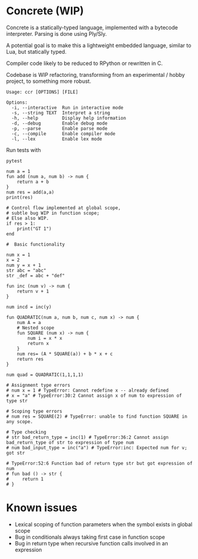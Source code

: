 # Concrete (WIP)

Concrete is a statically-typed language, implemented with a bytecode interpreter. Parsing is done using Ply/Sly.

A potential goal is to make this a lightweight embedded language, similar to Lua, but statically typed.

Compiler code likely to be reduced to RPython or rewritten in C.

Codebase is WIP refactoring, transforming from an experimental / hobby project, to something more robust.

```
Usage: ccr [OPTIONS] [FILE]

Options:
  -i, --interactive  Run in interactive mode
  -s, --string TEXT  Interpret a string
  -h, --help         Display help information
  -d, --debug        Enable debug mode
  -p, --parse        Enable parse mode
  -c, --compile      Enable compiler mode
  -l, --lex          Enable lex mode
```

Run tests with

`pytest`


```
num a = 1
fun add (num a, num b) -> num {
    return a + b
}
num res = add(a,a)
print(res)

# Control flow implemented at global scope,
# subtle bug WIP in function scope;
# Else also WIP.
if res > 1:
    print("GT 1")
end
```

```
#  Basic functionality

num x = 1
x = 2
num y = x + 1
str abc = "abc"
str _def = abc + "def"

fun inc (num v) -> num {
    return v + 1
}

num incd = inc(y)

fun QUADRATIC(num a, num b, num c, num x) -> num {
    num A = a
    # Nested scope
    fun SQUARE (num x) -> num {
        num i = x * x
        return x
    }
    num res= (A * SQUARE(a)) + b * x + c
    return res
}

num quad = QUADRATIC(1,1,1,1)

# Assignment type errors
# num x = 1 # TypeError: Cannot redefine x -- already defined
# x = "a" # TypeError:30:2 Cannot assign x of num to expression of type str

# Scoping type errors
# num res = SQUARE(2) # TypeError: unable to find function SQUARE in any scope.

# Type checking
# str bad_return_type = inc(1) # TypeError:36:2 Cannot assign bad_return_type of str to expression of type num
# num bad_input_type = inc("a") # TypeError:inc: Expected num for v; got str

# TypeError:52:6 Function bad of return type str but got expression of num
# fun bad () -> str {
#     return 1
# }
```
# Known issues
* Lexical scoping of function parameters when the symbol exists in global scope
* Bug in conditionals always taking first case in function scope
* Bug in return type when recursive function calls involved in an expression
